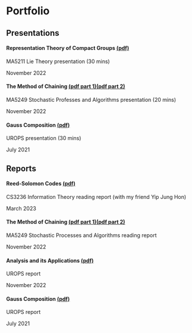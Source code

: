 # Portfolio

## Presentations

#### Representation Theory of Compact Groups [(pdf)](/LieTheory.pdf)

MA5211 Lie Theory presentation (30 mins)

November 2022

#### The Method of Chaining [(pdf part 1)](/MA5249PresentationPart1.pdf)[(pdf part 2)](/MA5249PresentationPart2.pdf) 

MA5249 Stochastic Professes and Algorithms presentation (20 mins)

November 2022

#### Gauss Composition [(pdf)](/UROPS1Presentation.pdf) 

UROPS presentation (30 mins)

July 2021

## Reports
#### Reed-Solomon Codes [(pdf)](/Reed-Solomon.pdf)

CS3236 Information Theory reading report (with my friend Yip Jung Hon)

March 2023

#### The Method of Chaining [(pdf part 1)](/MA5249Part1.pdf)[(pdf part 2)](/MA5249Part2.pdf) 

MA5249 Stochastic Processes and Algorithms reading report

November 2022

#### Analysis and its Applications [(pdf)](/UROPS2.pdf) 

UROPS report

November 2022

#### Gauss Composition [(pdf)](/UROPS1.pdf) 

UROPS report

July 2021
